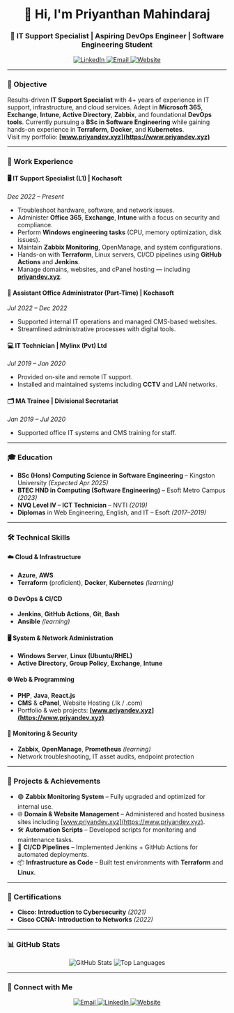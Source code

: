 <h1 align="center">👋 Hi, I'm Priyanthan Mahindaraj</h1>
<h3 align="center">🚀 IT Support Specialist | Aspiring DevOps Engineer | Software Engineering Student</h3>

<p align="center">
  <a href="https://www.linkedin.com/in/priyanthan00/" target="_blank">
    <img src="https://img.shields.io/badge/-LinkedIn-blue?style=flat-square&logo=linkedin" alt="LinkedIn">
  </a>
  <a href="mailto:priyanthan.mahindaraj@outlook.com">
    <img src="https://img.shields.io/badge/Email-D14836?style=flat-square&logo=outlook&logoColor=white" alt="Email">
  </a>
  <a href="https://www.priyandev.xyz" target="_blank">
    <img src="https://img.shields.io/badge/-Portfolio-000?style=flat-square&logo=github&logoColor=white" alt="Website">
  </a>
</p>

---

### 🎯 Objective

Results-driven **IT Support Specialist** with 4+ years of experience in IT support, infrastructure, and cloud services. Adept in **Microsoft 365**, **Exchange**, **Intune**, **Active Directory**, **Zabbix**, and foundational **DevOps tools**. Currently pursuing a **BSc in Software Engineering** while gaining hands-on experience in **Terraform**, **Docker**, and **Kubernetes**.  
Visit my portfolio: **[www.priyandev.xyz](https://www.priyandev.xyz)**

---

### 💼 Work Experience

#### 🖥 IT Support Specialist (L1) | Kochasoft  
*Dec 2022 – Present*
- Troubleshoot hardware, software, and network issues.
- Administer **Office 365**, **Exchange**, **Intune** with a focus on security and compliance.
- Perform **Windows engineering tasks** (CPU, memory optimization, disk issues).
- Maintain **Zabbix Monitoring**, OpenManage, and system configurations.
- Hands-on with **Terraform**, Linux servers, CI/CD pipelines using **GitHub Actions** and **Jenkins**.
- Manage domains, websites, and cPanel hosting — including **[priyandev.xyz](https://www.priyandev.xyz)**.

#### 📁 Assistant Office Administrator (Part-Time) | Kochasoft  
*Jul 2022 – Dec 2022*
- Supported internal IT operations and managed CMS-based websites.
- Streamlined administrative processes with digital tools.

#### 💻 IT Technician | Mylinx (Pvt) Ltd  
*Jul 2019 – Jan 2020*
- Provided on-site and remote IT support.
- Installed and maintained systems including **CCTV** and LAN networks.

#### 🗂 MA Trainee | Divisional Secretariat  
*Jan 2019 – Jul 2020*
- Supported office IT systems and CMS training for staff.

---

### 🎓 Education

- **BSc (Hons) Computing Science in Software Engineering** – Kingston University *(Expected Apr 2025)*
- **BTEC HND in Computing (Software Engineering)** – Esoft Metro Campus *(2023)*
- **NVQ Level IV – ICT Technician** – NVTI *(2019)*
- **Diplomas** in Web Engineering, English, and IT – Esoft *(2017–2019)*

---

### 🛠 Technical Skills

#### ☁️ Cloud & Infrastructure
- **Azure**, **AWS**
- **Terraform** (proficient), **Docker**, **Kubernetes** *(learning)*

#### ⚙️ DevOps & CI/CD
- **Jenkins**, **GitHub Actions**, **Git**, **Bash**
- **Ansible** *(learning)*

#### 🖥️ System & Network Administration
- **Windows Server**, **Linux (Ubuntu/RHEL)**
- **Active Directory**, **Group Policy**, **Exchange**, **Intune**

#### 🌐 Web & Programming
- **PHP**, **Java**, **React.js**
- **CMS** & **cPanel**, Website Hosting (.lk / .com)
- Portfolio & web projects: **[www.priyandev.xyz](https://www.priyandev.xyz)**

#### 🧠 Monitoring & Security
- **Zabbix**, **OpenManage**, **Prometheus** *(learning)*
- Network troubleshooting, IT asset audits, endpoint protection

---

### 🔧 Projects & Achievements

- 🟢 **Zabbix Monitoring System** – Fully upgraded and optimized for internal use.
- 🌐 **Domain & Website Management** – Administered and hosted business sites including [www.priyandev.xyz](https://www.priyandev.xyz).
- 🛠 **Automation Scripts** – Developed scripts for monitoring and maintenance tasks.
- 🚀 **CI/CD Pipelines** – Implemented Jenkins + GitHub Actions for automated deployments.
- 📦 **Infrastructure as Code** – Built test environments with **Terraform** and **Linux**.

---

### 📜 Certifications

- **Cisco: Introduction to Cybersecurity** *(2021)*
- **Cisco CCNA: Introduction to Networks** *(2022)*

---

### 📊 GitHub Stats

<p align="center">
  <img src="https://github-readme-stats.vercel.app/api?username=PRIYAN00&show_icons=true&theme=radical" alt="GitHub Stats" />
  <img src="https://github-readme-stats.vercel.app/api/top-langs/?username=PRIYAN00&theme=vue-dark&show_icons=true&hide_border=true&layout=compact" alt="Top Languages" />
</p>

---

### 🤝 Connect with Me

<p align="center">
  <a href="mailto:priyanthan.mahindaraj@outlook.com">
    <img src="https://img.shields.io/badge/Email-D14836?style=flat-square&logo=outlook&logoColor=white" alt="Email">
  </a>
  <a href="https://www.linkedin.com/in/priyanthan00/">
    <img src="https://img.shields.io/badge/-LinkedIn-blue?style=flat-square&logo=linkedin" alt="LinkedIn">
  </a>
  <a href="https://www.priyandev.xyz" target="_blank">
    <img src="https://img.shields.io/badge/-Website-000?style=flat-square&logo=github&logoColor=white" alt="Website">
  </a>
</p>
